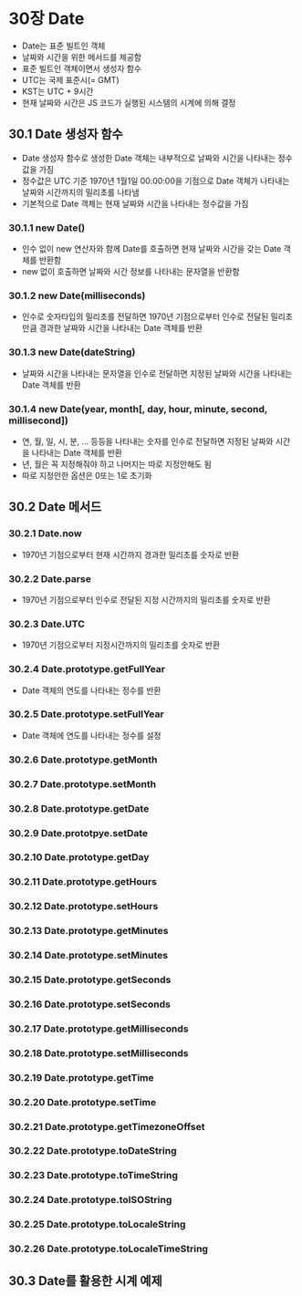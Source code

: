 # 30장 Date

- Date는 표준 빌트인 객체
- 날짜와 시간을 위한 메서드를 제공함
- 표준 빌트인 객체이면서 생성자 함수
- UTC는 국제 표준시(= GMT)
- KST는 UTC + 9시간
- 현재 날짜와 시간은 JS 코드가 실행된 시스템의 시계에 의해 결정

## 30.1 Date 생성자 함수

- Date 생성자 함수로 생성한 Date 객체는 내부적으로 날짜와 시간을 나타내는 정수값을 가짐
- 정수값은 UTC 기준 1970년 1월1일 00:00:00을 기점으로 Date 객체가 나타내는 날짜와 시간까지의 밀리초를 나타냄
- 기본적으로 Date 객체는 현재 날짜와 시간을 나타내는 정수값을 가짐

### 30.1.1 new Date()

- 인수 없이 new 연산자와 함께 Date를 호출하면 현재 날짜와 시간을 갖는 Date 객체를 반환함
- new 없이 호출하면 날짜와 시간 정보를 나타내는 문자열을 반환함

### 30.1.2 new Date(milliseconds)

- 인수로 숫자타입의 밀리초를 전달하면 1970년 기점으로부터 인수로 전달된 밀리초만큼 경과한 날짜와 시간을 나타내는 Date 객체를 반환

### 30.1.3 new Date(dateString)

- 날짜와 시간을 나타내는 문자열을 인수로 전달하면 지정된 날짜와 시간을 나타내는 Date 객체를 반환

### 30.1.4 new Date(year, month[, day, hour, minute, second, millisecond])

- 연, 월, 일, 시, 분, ... 등등을 나타내는 숫자를 인수로 전달하면 지정된 날짜와 시간을 나타내는 Date 객체를 반환
- 년, 월은 꼭 지정해줘야 하고 나머지는 따로 지정안해도 됨
- 따로 지정안한 옵션은 0또는 1로 초기화

## 30.2 Date 메서드

### 30.2.1 Date.now

- 1970년 기점으로부터 현재 시간까지 경과한 밀리초를 숫자로 반환

### 30.2.2 Date.parse

- 1970년 기점으로부터 인수로 전달된 지정 시간까지의 밀리초를 숫자로 반환

### 30.2.3 Date.UTC

- 1970년 기점으로부터 지정시간까지의 밀리초를 숫자로 반환

### 30.2.4 Date.prototype.getFullYear

- Date 객체의 연도를 나타내는 정수를 반환

### 30.2.5 Date.prototype.setFullYear

- Date 객체에 연도를 나타내는 정수를 설정

### 30.2.6 Date.prototype.getMonth

### 30.2.7 Date.prototype.setMonth

### 30.2.8 Date.prototype.getDate

### 30.2.9 Date.prototpye.setDate

### 30.2.10 Date.prototype.getDay

### 30.2.11 Date.prototype.getHours

### 30.2.12 Date.prototype.setHours

### 30.2.13 Date.prototype.getMinutes

### 30.2.14 Date.prototype.setMinutes

### 30.2.15 Date.prototype.getSeconds

### 30.2.16 Date.prototype.setSeconds

### 30.2.17 Date.prototype.getMilliseconds

### 30.2.18 Date.prototype.setMilliseconds

### 30.2.19 Date.prototype.getTime

### 30.2.20 Date.prototype.setTime

### 30.2.21 Date.prototype.getTimezoneOffset

### 30.2.22 Date.prototype.toDateString

### 30.2.23 Date.prototype.toTimeString

### 30.2.24 Date.prototype.toISOString

### 30.2.25 Date.prototype.toLocaleString

### 30.2.26 Date.prototype.toLocaleTimeString

## 30.3 Date를 활용한 시계 예제
